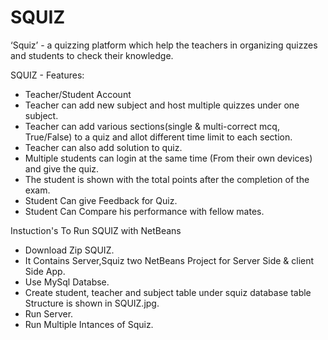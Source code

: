 # SQUIZ
‘Squiz’ - a quizzing platform which help the teachers in organizing quizzes and students to check their knowledge.

SQUIZ - Features:

* Teacher/Student Account
* Teacher can add new subject and host multiple quizzes under one subject. 
* Teacher can add various sections(single & multi-correct mcq, True/False) to a quiz and allot different time limit to each section.
* Teacher can also add solution to quiz.
* Multiple students can login at the same time (From their own devices) and give the  quiz.
* The student is shown with the total points after the completion of the exam.
* Student Can give Feedback for Quiz.
* Student Can Compare his performance with fellow mates.

Instuction's To Run SQUIZ with NetBeans

* Download Zip SQUIZ.
* It Contains Server,Squiz two NetBeans Project for Server Side & client Side App.
* Use MySql Databse.
* Create student, teacher and subject table under squiz database table Structure is shown in SQUIZ.jpg.
* Run Server.
* Run Multiple Intances of Squiz.
